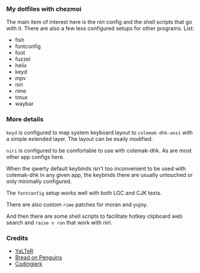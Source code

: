 ### My dotfiles with chezmoi

The main item of interest here is the niri config and the shell scripts that go with it. There are also a few less configured setups for other programs. List:

- fish
- fontconfig
- foot
- fuzzel
- helix
- keyd
- mpv
- niri
- rime
- tmux
- waybar

### More details
`keyd` is configured to map system keyboard layout to `colemak-dhk-ansi` with a simple extended layer. The layout can be esaily modified.

`niri` is configured to be comfortable to use with colemak-dhk. As are most other app configs here.

When the qwerty default keybinds isn't too inconvenient to be used with colemak-dhk in any given app, the keybinds there are usually untouched or only minimally configured.

The `fontconfig` setup works well with both LGC and CJK texts.

There are also custom `rime` patches for moran and yujoy.

And then there are some shell scripts to facilitate hotkey clipboard web search and `raise n run` that work with niri.


### Credits
- [YaLTeR](https://github.com/YaLTeR/dotfiles/)
- [Bread on Penguins](https://github.com/BreadOnPenguins/scripts)
- [Codingjerk](https://github.com/codingjerk/dotfiles)
